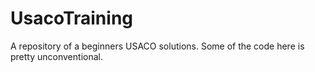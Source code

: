 # UsacoTraining
A repository of a beginners USACO solutions. Some of the code here is pretty unconventional.
